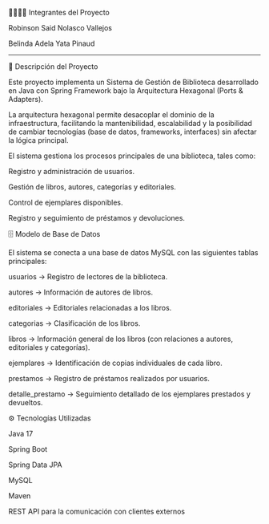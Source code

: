 👨‍💻👩‍💻 Integrantes del Proyecto

Robinson Said Nolasco Vallejos

Belinda Adela Yata Pinaud

--------------------------------------

📝 Descripción del Proyecto

Este proyecto implementa un Sistema de Gestión de Biblioteca desarrollado en Java con Spring Framework bajo la Arquitectura Hexagonal (Ports & Adapters).

La arquitectura hexagonal permite desacoplar el dominio de la infraestructura, facilitando la mantenibilidad, escalabilidad y la posibilidad de cambiar tecnologías (base de datos, frameworks, interfaces) sin afectar la lógica principal.

El sistema gestiona los procesos principales de una biblioteca, tales como:

Registro y administración de usuarios.

Gestión de libros, autores, categorías y editoriales.

Control de ejemplares disponibles.

Registro y seguimiento de préstamos y devoluciones.

🗄️ Modelo de Base de Datos

El sistema se conecta a una base de datos MySQL con las siguientes tablas principales:

usuarios → Registro de lectores de la biblioteca.

autores → Información de autores de libros.

editoriales → Editoriales relacionadas a los libros.

categorias → Clasificación de los libros.

libros → Información general de los libros (con relaciones a autores, editoriales y categorías).

ejemplares → Identificación de copias individuales de cada libro.

prestamos → Registro de préstamos realizados por usuarios.

detalle_prestamo → Seguimiento detallado de los ejemplares prestados y devueltos.

⚙️ Tecnologías Utilizadas

Java 17

Spring Boot

Spring Data JPA

MySQL

Maven

REST API para la comunicación con clientes externos
